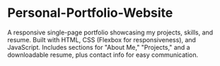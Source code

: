 # Personal-Portfolio-Website
A responsive single-page portfolio showcasing my projects, skills, and resume. Built with HTML, CSS (Flexbox for responsiveness), and JavaScript. Includes sections for "About Me," "Projects," and a downloadable resume, plus contact info for easy communication.
